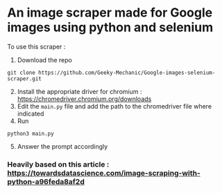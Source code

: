 # An image scraper made for Google images using python and selenium

To use this scraper :

1. Download the repo
```commandline
git clone https://github.com/Geeky-Mechanic/Google-images-selenium-scraper.git
```
2. Install the appropriate driver for chromium : https://chromedriver.chromium.org/downloads
3. Edit the `main.py` file and add the path to the chromedriver file where indicated
4. Run
```commandline
python3 main.py
```
5. Answer the prompt accordingly
### Heavily based on this article : https://towardsdatascience.com/image-scraping-with-python-a96feda8af2d

